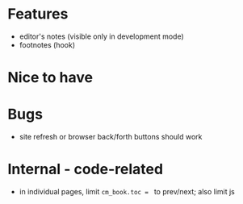 # Features

* editor's notes (visible only in development mode)
* footnotes (hook)

# Nice to have

# Bugs

* site refresh or browser back/forth buttons should work

# Internal - code-related

* in individual pages, limit `cm_book.toc = ` to prev/next; also limit js

